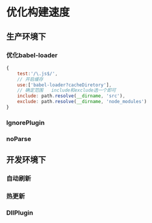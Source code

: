 # 优化构建速度

## 生产环境下

### 优化babel-loader

```js
{
    test:'/\.js$/',
    // 开启缓存    
    use:['babel-loader?cacheDiretory'],
    // 确定范围   include和exclude选一个即可
    include: path.resolve(__dirname, 'src'),
    exclude: path.resolve(__dirname, 'node_modules')
}

```
### IgnorePlugin
### noParse


## 开发环境下

### 自动刷新
### 热更新
### DllPlugin